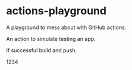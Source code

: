 # actions-playground
A playground to mess about with GitHub actions.

An action to simulate testing an app.

If successful build and push.

1234
